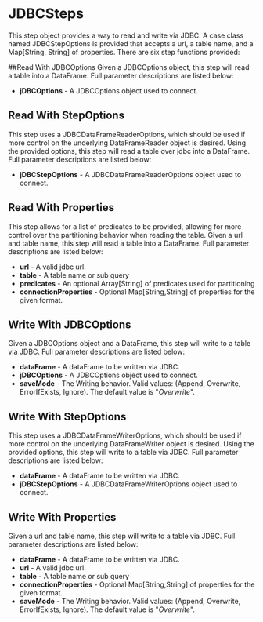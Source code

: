 # JDBCSteps
This step object provides a way to read and write via JDBC. A case class named JDBCStepOptions is provided 
that accepts a url, a table name, and a Map[String, String] of properties.
There are six step functions provided:

##Read With JDBCOptions
Given a JDBCOptions object, this step will read a table into a DataFrame. Full parameter descriptions are listed below:

* **jDBCOptions** - A JDBCOptions object used to connect.

## Read With StepOptions
This step uses a JDBCDataFrameReaderOptions, which should be used if more control on the underlying DataFrameReader
object is desired. Using the provided options, this step will read a table over jdbc into a DataFrame.
Full parameter descriptions are listed below:

* **jDBCStepOptions** - A JDBCDataFrameReaderOptions object used to connect.

## Read With Properties
This step allows for a list of predicates to be provided,
allowing for more control over the partitioning behavior when reading the table.
Given a url and table name, this step will read a table into a DataFrame. Full parameter descriptions are listed below:

* **url** - A valid jdbc url.
* **table** - A table name or sub query
* **predicates** - An optional Array[String] of predicates used for partitioning
* **connectionProperties** - Optional Map[String,String] of properties for the given format.

## Write With JDBCOptions
Given a JDBCOptions object and a DataFrame, this step will write to a table via JDBC. 
Full parameter descriptions are listed below:

* **dataFrame** - A dataFrame to be written via JDBC.
* **jDBCOptions** - A JDBCOptions object used to connect.
* **saveMode** - The Writing behavior. Valid values: (Append, Overwrite, ErrorIfExists, Ignore). 
The default value is "_Overwrite_".

## Write With StepOptions
This step uses a JDBCDataFrameWriterOptions, which should be used if more control on the underlying DataFrameWriter
object is desired. Using the provided options, this step will write to a table via JDBC.
Full parameter descriptions are listed below:

* **dataFrame** - A dataFrame to be written via JDBC.
* **jDBCStepOptions** - A JDBCDataFrameWriterOptions object used to connect.

## Write With Properties
Given a url and table name, this step will write to a table via JDBC. 
Full parameter descriptions are listed below:

* **dataFrame** - A dataFrame to be written via JDBC.
* **url** - A valid jdbc url.
* **table** - A table name or sub query
* **connectionProperties** - Optional Map[String,String] of properties for the given format.
* **saveMode** - The Writing behavior. Valid values: (Append, Overwrite, ErrorIfExists, Ignore). 
The default value is "_Overwrite_".